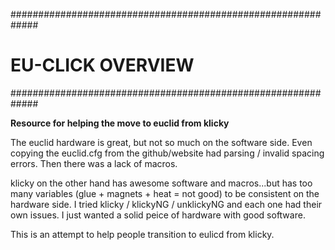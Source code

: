 #############################################################
#                  EU-CLICK OVERVIEW                        #
#############################################################

<b> Resource for helping the move to euclid from klicky</b> 


The euclid hardware is great, but not so much on the software side. Even copying the euclid.cfg from the github/website had parsing / invalid spacing errors. Then there was a lack of macros.

klicky on the other hand has awesome software and macros...but has too many variables (glue + magnets + heat = not good) to be consistent on the hardware side.
I tried klicky / klickyNG / unklickyNG and each one had their own issues. I just wanted a solid peice of hardware with good software. 

This is an attempt to help people transition to eulicd from klicky.

